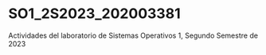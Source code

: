 # SO1_2S2023_202003381
Actividades del laboratorio de Sistemas Operativos 1, Segundo Semestre de 2023
